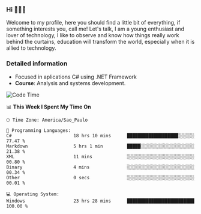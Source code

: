 


### Hi 🙋🏽‍♂️

Welcome to my profile, here you should find a little bit of everything, if something interests you, call me! Let's talk,
I am a young enthusiast and lover of technology, I like to observe and know how things really work behind the curtains, 
education will transform the world, especially when it is allied to technology.

### Detailed information
* Focused in aplications C# using .NET Framework
* **Course**: Analysis and systems development.

<!--START_SECTION:waka-->
![Code Time](http://img.shields.io/badge/Code%20Time-638%20hrs%2040%20mins-blue)

📊 **This Week I Spent My Time On** 

```text
🕑︎ Time Zone: America/Sao_Paulo

💬 Programming Languages: 
C#                       18 hrs 10 mins      ███████████████████░░░░░░   77.47 % 
Markdown                 5 hrs 1 min         █████░░░░░░░░░░░░░░░░░░░░   21.38 % 
XML                      11 mins             ░░░░░░░░░░░░░░░░░░░░░░░░░   00.80 % 
Binary                   4 mins              ░░░░░░░░░░░░░░░░░░░░░░░░░   00.34 % 
Other                    0 secs              ░░░░░░░░░░░░░░░░░░░░░░░░░   00.01 % 

💻 Operating System: 
Windows                  23 hrs 28 mins      █████████████████████████   100.00 % 
```


<!--END_SECTION:waka-->


